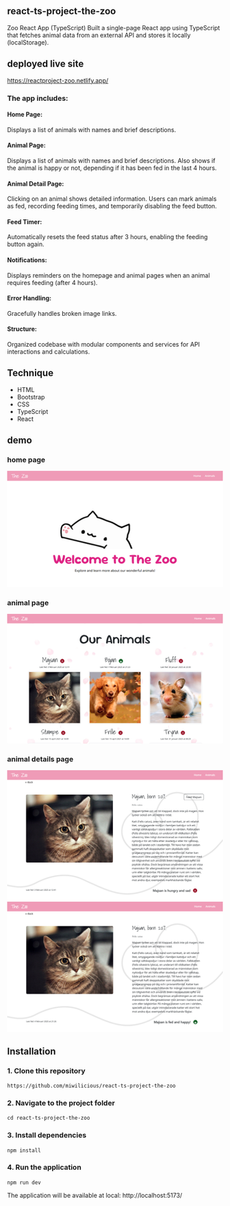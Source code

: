 ## react-ts-project-the-zoo
Zoo React App (TypeScript)
Built a single-page React app using TypeScript that fetches animal data from an external API and stores it locally (localStorage). 

## deployed live site 
https://reactproject-zoo.netlify.app/

### The app includes:
#### Home Page:
Displays a list of animals with names and brief descriptions.
#### Animal Page:
Displays a list of animals with names and brief descriptions. Also shows if the animal is happy or not, depending if it has been fed in the last 4 hours.
#### Animal Detail Page:
Clicking on an animal shows detailed information. 
Users can mark animals as fed, recording feeding times, and temporarily disabling the feed button.
#### Feed Timer:
Automatically resets the feed status after 3 hours, enabling the feeding button again.
#### Notifications:
Displays reminders on the homepage and animal pages when an animal requires feeding (after 4 hours).
#### Error Handling:
Gracefully handles broken image links.
#### Structure: 
Organized codebase with modular components and services for API interactions and calculations.

## Technique
 
- HTML
- Bootstrap
- CSS
- TypeScript
- React 

## demo


### home page
![image](/public/demo/home_page.PNG)

### animal page
![image](/public/demo/animal_page.PNG)

### animal details page
![image](/public/demo/animal_detail_page.PNG)
![image](/public/demo/fed_animal.PNG)


## Installation
 
### 1. Clone this repository
```
https://github.com/miwilicious/react-ts-project-the-zoo
```
 
### 2. Navigate to the project folder
```
cd react-ts-project-the-zoo
```
 
### 3. Install dependencies
```
npm install
```
 
### 4. Run the application
```
npm run dev
```
The application will be available at local: http://localhost:5173/